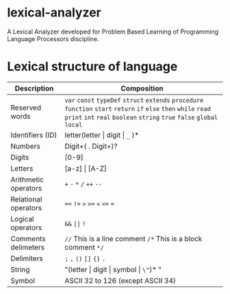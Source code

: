 # lexical-analyzer
A Lexical Analyzer developed for Problem Based Learning of Programming Language Processors discipline.

# Lexical structure of language

| Description | Composition |
| -------------------- | ------------------------------------------------------------------------------------------------------------------------------------------------------------------------------------------------------------------ |
| Reserved words  | `var` `const` `typeDef` `struct` `extends` `procedure` `function` `start` `return` `if` `else` `then` `while` `read` `print` `int` `real` `boolean` `string` `true` `false` `global` `local` |
| Identifiers (ID) | letter(letter \| digit \| `_` )\*|
| Numbers | Digit+( . Digit+)? |
| Digits | [0-9] |
| Letters | [a-z] \| [A-Z] |
| Arithmetic operators | `+` `-` `*` `/` `++` `--` |
| Relational operators | `==` `!=` `>` `>=` `<` `<=` `=` |
| Logical operators | `&&` `\|\|` `!` |
| Comments delimeters | `//` This is a line comment `/*` This is a block comment `*/`
| Delimiters | `;` `,` `()` `[]` `{}` `.` |
| String | "(letter \| digit \| symbol \| `\"`)* " |
| Symbol | ASCII 32 to 126 (except ASCII 34) |
